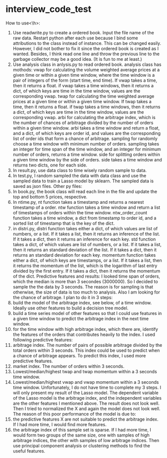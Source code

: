# interview_code_test
<h> How to use<\h>:
1.	Use readwrite.py to create a ordered book. Input the file name of the raw data. Restart python after each use because I bind some attributions to the class instead of instance. This can be changed easily. However, I did not bother to fix it since the ordered book is created as I wanted. Besides, I think read one line and throw the previous line to the garbage collector may be a good idea. (It is fun to me at least.)
2.	Use analysis class in anlysis.py to read ordered book.
analysis class has mothods: 
  vwap for calculating the volume weighted average prices at a given time or within a given time window, where the time window is a pair of integers of the form (start time, end time). If vwap takes a time, then it returns a float. if vwap takes a time windows, then it returns a dict, of which keys are time in the time window, values are the corresponding vwap.
  twap for calculating the time weighted average prices at a given time or within a given time window. If twap takes a time, then it returns a float. if twap takes a time windows, then it returns a dict, of which keys are time in the time window, values are the corresponding vwap.
arbi for calculating the arbitrage index, which is the number of chances of arbitrage divided by the number of orders within a given time window. arbi takes a time window and return a float, and a dict, of which keys are order id, and values are the corresponding list of order ids that form a chance of arbitrage.
sampling for randomly choose a time window with minimum number of orders. sampling takes an integer for time span of the time window, and an integer for minimum number of orders, returns a time window.
  side for splitting orders within a given time window by the side of orders. side takes a time window and returns two dicts, one for each side.
3.	In result.py, use data class to time wisely random sample to data. 
4.	In test.py, I random sampled the data with data class and use the sampled data to train a Lasso model by sklearn. The sampled data is saved as json files.
Other py files: 
5.	In book.py, the book class will read each line in the file and update the top and bottom 5  prices, respective.
6.	In ntime.py, nt function takes a timestamp and returns a nearest timestamp of a order. ntw function takes a time window and return a list of timestamps of orders within the time window. ntw_order_count function takes a time window, a dict from timestamp to order id, and a sorted list of timestamp that is the key of the dict.
7.	in distri.py, distri function takes either a dict, of which values are list of numbers, or a list. If it takes a list, then it returns an inference of the list. If it takes a dict, then it returns an inference for each key. std function takes a dict, of which values are list of numbers, or a list. If it takes a list, then it returns an standard deviation of the list. If it takes a dict, then it returns an standard deviation for each key. momentum function takes either a dict, of which keys are timestamps, or a list. If it takes a list, then it returns the momentum of the list, which is the logarithm of last entry divided by the first entry. If it takes a dict, then it returns the momentum of the dict.
Predictive features and results:
I looked time span of orders, which the median is more than 3 secondes (3000000). So I decided to sample the the data by 3 seconds. The reason is for sampling is that otherwise, the size of data is too much to analysis. Also I am looking for the chance of arbitrage. I plan to do it in 3 steps:
1.	build the model of the arbitrage index, see below, of a time window. Ideally use other features to build a decision tree model.
2.	build a time series model of other features so that I could use features in a given time window to predict the arbitrage index in the next time window.
3.	for the time window with high arbitrage index, which there are, identify the features of the orders that contributes heavily to the index. 
I used following predictive features:
1.	arbitrage index. The number of pairs of possible arbitrage divided by the total orders within 3 seconds. This index could be used to predict when a chance of arbitrage appears. To predict this index, I used more predictive features.
2.	market index. The number of orders within 3 seconds. 
3.	Lowest/median/highest twap and twap momentum within a 3 seconds time window.
4.	Lowest/median/highest vwap and vwap momentum within a 3 seconds time window.
Unfortunately, I do not have time to complete my 3 steps. I will only present my result of the Lasso model. The dependent variable of the Lasso model is the arbitrage index, and the independent variables are the other features I mentioned above.
The result does not look well. Then I tried to normalized the X and again the model does not look well. The reason of this poor performance of the model is due to:
1.	the predictive features X are not suitable to predict the arbitrage index. If I had more time, I would find more features.
2.	the arbitrage index of this sample set is sparse. If I had more time, I would form two groups of the same size, one with samples of high arbitrage indices, the other with samples of low arbitrage indices. Then use principal component analysis or clustering methods to find the useful features.

